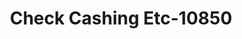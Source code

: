 ---
f_zip-code: 90602
f_state-code: CA
title: Check Cashing Etc-10850
f_phone: 562-693-2696
f_city-only: Whittier
f_address: 13205 Whittier Boulevard Whittier
f_location-unique-id: '10850'
slug: check-cashing-etc-10850
updated-on: '2024-05-30T13:46:58.046Z'
created-on: '2024-05-30T13:36:59.803Z'
published-on: '2024-05-30T13:54:32.469Z'
f_city-state: cms/city/whittier-ca.md
f_company: cms/company/check-cashing-etc.md
f_state: cms/state/california.md
layout: '[payday-loan].html'
tags: payday-loan
---